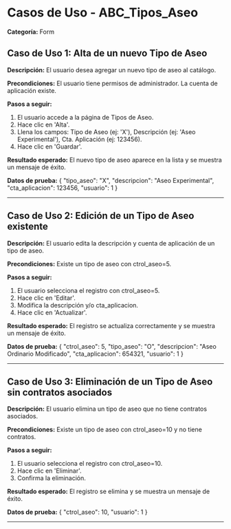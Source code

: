 # Casos de Uso - ABC_Tipos_Aseo

**Categoría:** Form

## Caso de Uso 1: Alta de un nuevo Tipo de Aseo

**Descripción:** El usuario desea agregar un nuevo tipo de aseo al catálogo.

**Precondiciones:**
El usuario tiene permisos de administrador. La cuenta de aplicación existe.

**Pasos a seguir:**
1. El usuario accede a la página de Tipos de Aseo.
2. Hace clic en 'Alta'.
3. Llena los campos: Tipo de Aseo (ej: 'X'), Descripción (ej: 'Aseo Experimental'), Cta. Aplicación (ej: 123456).
4. Hace clic en 'Guardar'.

**Resultado esperado:**
El nuevo tipo de aseo aparece en la lista y se muestra un mensaje de éxito.

**Datos de prueba:**
{ "tipo_aseo": "X", "descripcion": "Aseo Experimental", "cta_aplicacion": 123456, "usuario": 1 }

---

## Caso de Uso 2: Edición de un Tipo de Aseo existente

**Descripción:** El usuario edita la descripción y cuenta de aplicación de un tipo de aseo.

**Precondiciones:**
Existe un tipo de aseo con ctrol_aseo=5.

**Pasos a seguir:**
1. El usuario selecciona el registro con ctrol_aseo=5.
2. Hace clic en 'Editar'.
3. Modifica la descripción y/o cta_aplicacion.
4. Hace clic en 'Actualizar'.

**Resultado esperado:**
El registro se actualiza correctamente y se muestra un mensaje de éxito.

**Datos de prueba:**
{ "ctrol_aseo": 5, "tipo_aseo": "O", "descripcion": "Aseo Ordinario Modificado", "cta_aplicacion": 654321, "usuario": 1 }

---

## Caso de Uso 3: Eliminación de un Tipo de Aseo sin contratos asociados

**Descripción:** El usuario elimina un tipo de aseo que no tiene contratos asociados.

**Precondiciones:**
Existe un tipo de aseo con ctrol_aseo=10 y no tiene contratos.

**Pasos a seguir:**
1. El usuario selecciona el registro con ctrol_aseo=10.
2. Hace clic en 'Eliminar'.
3. Confirma la eliminación.

**Resultado esperado:**
El registro se elimina y se muestra un mensaje de éxito.

**Datos de prueba:**
{ "ctrol_aseo": 10, "usuario": 1 }

---

